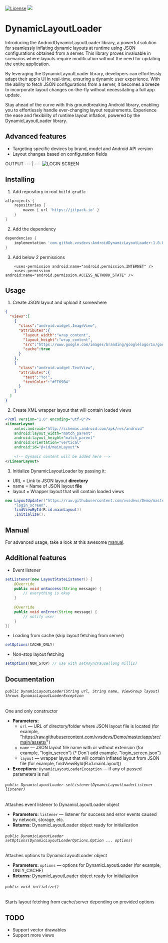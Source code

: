 [![License](https://img.shields.io/badge/License-Apache%202.0-blue.svg)](https://opensource.org/licenses/Apache-2.0)
[![](https://jitpack.io/v/vvsdevs/DynamicLayoutLoader.svg)](https://jitpack.io/#vvsdevs/DynamicLayoutLoader) 
 
# DynamicLayoutLoader

Introducing the AndroidDynamicLayoutLoader library, a powerful solution for seamlessly inflating dynamic layouts at runtime using JSON configurations obtained from a server. This library proves invaluable in scenarios where layouts require modification without the need for updating the entire application.

By leveraging the DynamicLayoutLoader library, developers can effortlessly adapt their app's UI in real-time, ensuring a dynamic user experience. With the ability to fetch JSON configurations from a server, it becomes a breeze to incorporate layout changes on-the-fly without necessitating a full app update.

Stay ahead of the curve with this groundbreaking Android library, enabling you to effortlessly handle ever-changing layout requirements. Experience the ease and flexibility of runtime layout inflation, powered by the DynamicLayoutLoader library.

## Advanced features

* Targeting specific devices by brand, model and Android API version
* Layout changes based on configuration fields

OUTPUT
--- | ---
![LOGIN SCREEN](https://raw.githubusercontent.com/vvsdevs/AndroidDynamicLayoutLoader/master/DemoLayout/src/main/assets/login_screen.png)

## Installing

1. Add repository in root ```build.gradle```

```gradle
allprojects {
    repositories {
        maven { url 'https://jitpack.io' }
    }
}
```

2. Add the dependency

```gradle
dependencies {
    implementation 'com.github.vvsdevs:AndroidDynamicLayoutLoader:1.0.0'
}
```

3. Add below 2 permissions
````
    <uses-permission android:name="android.permission.INTERNET" />
    <uses-permission android:name="android.permission.ACCESS_NETWORK_STATE" />
````


## Usage

1. Create JSON layout and upload it somewhere

```json
{
  "views":[  
    {  
      "class":"android.widget.ImageView",
      "attributes":{  
        "layout_width":"wrap_content",
        "layout_height":"wrap_content",
        "src":"https://www.google.com/images/branding/googlelogo/1x/googlelogo_color_272x92dp.png",
        "cache":true
      }
    },
    {  
      "class":"android.widget.TextView",
      "attributes":{  
        "text":"Yo!",
        "textColor":"#FF69B4"
      }
    }
  ]
}
```

2. Create XML wrapper layout that will contain loaded views

```xml
<?xml version="1.0" encoding="utf-8"?>
<LinearLayout
	xmlns:android="http://schemas.android.com/apk/res/android"
	android:layout_width="match_parent"
	android:layout_height="match_parent"
	android:orientation="vertical"
	android:id="@+id/mainLayout">
		
	<!-- Dynamic content will be added here -->
</LinearLayout>
```

3. Initialize DynamicLayoutLoader by passing it:
* URL = Link to JSON layout **directory**
* name = Name of JSON layout **file**
* layout = Wrapper layout that will contain loaded views

```java
new LayoutUpdater("https://raw.githubusercontent.com/vvsdevs/Demo/master/app/src/main/assets",
    "login_screen",
    findViewById(R.id.mainLayout))
    .initialize();
```

## Manual

For advanced usage, take a look at this awesome [manual](https://github.com/vvsdevs/AndroidDynamicLayoutLoader/blob/master/MANUAL.md).

## Additional features

* Event listener

```java
setListener(new LayoutStateListener() {
	@Override
	public void onSuccess(String message) {
		// everything is okay
	}
	
	@Override
	public void onError(String message) {
		// notify user
	}
})
```

* Loading from cache (skip layout fetching from server)

```java
setOptions(CACHE_ONLY)
```

* Non-stop layout fetching

```java
setOptions(NON_STOP) // use with setAsyncPause(long millis)
```

## Documentation

###### `public DynamicLayoutLoader(String url, String name, ViewGroup layout) throws DynamicLayoutLoaderException`

One and only constructor

 * **Parameters:**
   * `url` — URL of directory/folder where JSON layout file is located (for example, "https://raw.githubusercontent.com/vvsdevs/Demo/master/app/src/main/assets/")
   * `name` — JSON layout file name with or without extension (for example, "login_screen") (* Don't add example. "login_screen.json")
   * `layout` — wrapper layout that will contain inflated layout from JSON file (for example, findViewById(R.id.mainLayout))
 * **Exceptions:** `DynamicLayoutLoaderException` — if any of passed parameters is null

###### `public DynamicLayoutLoader setListener(DynamicLayoutLoaderListener listener)`

Attaches event listener to DynamicLayoutLoader object

 * **Parameters:** `listener` — listener for success and error events caused by network, storage, etc.
 * **Returns:** DynamicLayoutLoader object ready for initialization

###### `public DynamicLayoutLoader setOptions(DynamicLayoutLoaderOptions.Option ... options)`

Attaches options to DynamicLayoutLoader object

 * **Parameters:** `options` — options for DynamicLayoutLoader (for example, ONLY_CACHE)
 * **Returns:** DynamicLayoutLoader object ready for initialization

###### `public void initialize()`

Starts layout fetching from cache/server depending on provided options

## TODO

* Support vector drawables
* Support more views
